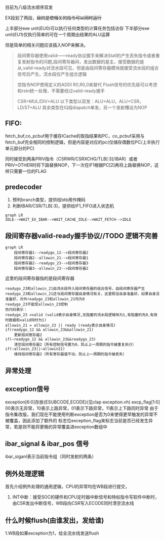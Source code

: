 目前为八级流水顺序双发

EX段划了两段，~~目的是使相关的指令可以同时运行~~


上半部分exe unit(EU0)可以执行任何类型的计算任务包括访存
下半部分exe unit(EU1)仅执行简单的可在一个周期出结果的ALU运算


但是简单的相关问题应该插入NOP来解决。

> 段间寄存器使用valid——ready协议握手来解决Stall的产生丢失指令或者重复发射指令的问题,段间寄存器间，发出数据的是主，接受数据的是从,valid-ready对流水段可见，但是由段间寄存器模块就接受流水段的组合信号后产生。流水段仅产生组合逻辑
> 
> 空指令NOP使用定义的ADDI R0,R0,0来替代
> Flush信号的优先级可以考虑和rstn统一处理，不需要经过valid-ready握手
>
> CSR>MUL/DIV>ALU
> 以下类型以双发：ALU+ALU，ALU+CSR，LD/ST+ALU
> 其余类型在IQ段diapatch单发，另一个发射槽设为NOP

## FIFO:
fetch_buf,co_pcbuf用于缓存ICache的取指结果和PC，co_pcbuf采用与fetch_buf完全相同的控制逻辑，但是内容是对应的pc(仅储存偶数位PC/上半执行单元部分的PC)

同时接受到两条PRIV指令（CSRWR/CSRXCHG/TLB[:3]/IBAR）或者PRIV+OTHER时将下路替换NOP，下一次在IF1根据PC[2]再将上路替换NOP，这样只需要一位的FLAG

## predecoder
1. 预判branch类型，提供给btb用作掩码
2. 判断IBAR/CSR/TLB[:3]，提供给IF1_FIFO进入状态机
```mermaid
graph LR
IDLE-->WAIT_EX_IBAR-->WAIT_CACHE_IDLE-->WAIT_FETCH-->IDLE
```
## 段间寄存器valid-ready握手协议//TODO 逻辑不完善
```mermaid
graph LR
    段间寄存器1--readygo_12-->段间寄存器2
    段间寄存器2--allowin_21-->段间寄存器1
    段间寄存器2--readygo_23-->段间寄存器3
    段间寄存器3--allowin_23-->段间寄存器2
```

这里的段间寄存器指的是段间寄存器

```
readygo_23和allowin_21由流水段传入段间寄存器的组合信号，由段间寄存器产生
readygo_23和allowin_21还与段间寄存器自身情况有关，这里假设自身准备好，如果自身没准备好，对外readygo_23和allowin_21均为0
readygo_23不能受allowin_23控制
伪代码表示：
readygo_23 =valid (valid表示自身情况,无阻塞的流水段逻辑恒为1,有阻塞的先0,有效时数据和valid同时为1) 
allowin_21 = allowin_23 || ready (ready表示自身情况)
if(readygo_12 && allowin_23&&allowin_21)
	更新段间寄存器2
if(~readygo_12 && allowin_23&&readygo_23)
	清空段间寄存器2（所有控制信号置为0，防止上一周期的指令被重复执行）
if(~allowin_23||~allowin21)
	维持段间寄存器2（所有寄存器值不动，防止上一周期的指令被丢失）
```

## 异常处理
## exception信号
exception[6:0]存放{ESUBCODE,ECODE}(见clap exception.vh)
excp_flag[1:0] 00表示无异常，10表示上路异常，01表示下路异常，11表示上下路同时异常
由于指令集改版，我们现在不能使用判断exception是否为0来使得更早触发的异常不被覆盖，因此添加了额外的
标志位exception_flag来标志当前是否已经发生异常，若是则不能将更晚的异常覆盖进exception数组中

## ibar_signal & ibar_pos 信号
ibar_siganl表示当前指令组（同时发射的两条）

## 例外处理逻辑
首先介绍例外处理的通用逻辑，CPU的异常均在WB段进行提交，
1. INT中断：接受SOC的硬件和CPU定时器中断信号和特权指令写软件中断时，由CSR发出中断信号，WB段向CSR写入ECODE同时清空流水线
## 什么时候flush(由谁发出，发给谁)
1.WB段如果exception为1，给全流水线发送flush
